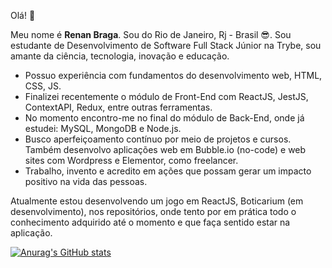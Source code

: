 Olá! 👋

Meu nome é **Renan Braga**. Sou do Rio de Janeiro, Rj - Brasil :sunglasses:.
Sou estudante de Desenvolvimento de Software Full Stack Júnior na Trybe, sou amante da ciência, tecnologia, inovação e educação.
- Possuo experiência com fundamentos do desenvolvimento web, HTML, CSS, JS.
- Finalizei recentemente o módulo de Front-End com ReactJS, JestJS, ContextAPI, Redux, entre outras ferramentas.
- No momento encontro-me no final do módulo de Back-End, onde já estudei: MySQL, MongoDB e Node.js.
- Busco aperfeiçoamento contínuo por meio de projetos e cursos. Também desenvolvo aplicações web em Bubble.io (no-code) e web sites com Wordpress e Elementor, como freelancer.
- Trabalho, invento e acredito em ações que possam gerar um impacto positivo na vida das pessoas.

Atualmente estou desenvolvendo um jogo em ReactJS, Boticarium (em desenvolvimento), nos repositórios, onde tento por em prática todo o conhecimento adquirido até o momento e que faça sentido estar na aplicação.

[![Anurag's GitHub stats](https://github-readme-stats.vercel.app/api?username=renanpbraga)](https://github.com/anuraghazra/github-readme-stats)
<!--
**renanpbraga/renanpbraga** is a ✨ _special_ ✨ repository because its `README.md` (this file) appears on your GitHub profile.

Here are some ideas to get you started:

- 🔭 I’m currently working on ...
- 🌱 I’m currently learning ...
- 👯 I’m looking to collaborate on ...
- 🤔 I’m looking for help with ...
- 💬 Ask me about ...
- 📫 How to reach me: ...
- 😄 Pronouns: ...
- ⚡ Fun fact: ...
-->
